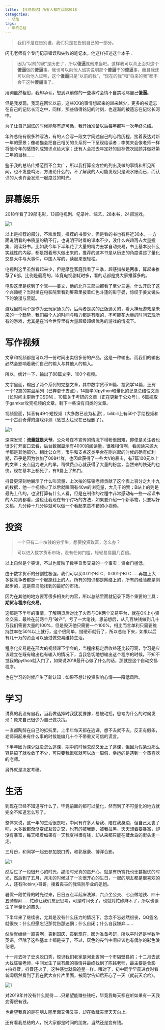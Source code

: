 ```yaml
---
title: 【年终总结】所有人都在回顾2018
categories:
 - 总结
tags:
 - 年终总结
---
```


> 我们不是在告别谁，我们只是在告别自己的一部分。

闪电老师有个专门记录错误和失败的笔记本，他这样描述这个本子：

> 因为“以前的我”是历史了，所以**傻逼**就他来当吧。这样我可以真正面对这个**傻逼**做的**傻逼**事。我也可以向他人诚实说明那个**傻逼**干的**傻逼**事，而且我还可以向他人证明，这个**傻逼**只是“以前的我”，“现在的我”和“将来的我”都不会干这种**傻逼**事了。

用词虽然粗俗，我却承认，想到以前做的一些事时会情不自禁地骂自己**傻逼**。

但是我发现，我现在回忆以前，这些XX的事情想起来的越来越少，更多的被遗忘在自己的记忆长河之中，同样，那些值得铭记的时刻，也逐渐的被遗忘在记忆长河中。

为了让自己回忆的时候能够有迹可循，我开始准备以后每年都写一次年终总结。

年终总结有很多种写法，有的人会写一段文字简述自己的心路历程，接着表达对新一年的愿景；像老猫会把自己相关的关系捋一下呈现给读者；李笑来会像老师一样将他今年的感悟列成知识点给大家；还有人会把去年定好的目标做次回顾并做好第二年的目标......

鉴于我的总结传播范围不会太广，所以我打算全方位的列出我做的事情和所见所闻，也不发些鸡汤、方法论什么的，不了解我的人可能发现只是流水账而已，而认识的人也许会发现一起度过的时光。


# 屏幕娱乐

2018年看了39部电影，13部电视剧、纪录片、综艺，28本书，24部游戏。

![1](https://raw.githubusercontent.com/xuelixunhua/xuelixunhua.github.io/main/assets\images\articles\summary\2018\1.PNG)

以上是推荐的部分，不难发现，推荐的书很少，但是看的书也有将近30本，一方面说明看的书质量的确不行，也说明平时看的课本不少，没什么兴趣再去大量搜集、阅读好书。比如我今年下半年花了大量的精力去学自动交易，书上基本没什么实践性的内容，都是跟着邢大做出来的，推荐的这本书是从历史的角度讲述了量化交易大牛与大事件，中国人写的，读起来很轻松。

电视剧这里虽然看起来少，但是摩登家庭我看了三季，超感猎杀是两季，算起来推荐了6部，比例是最高的，毕竟电视剧耗时多，看的话都是挑大家推荐多的。

电影这里是挖到了个宝——姜文，他的北洋三部曲都看了至少三遍，什么开启了这个兴趣呢？当时坐在电影院里看到屏幕里披着红色斗篷的彭于晏，惊叹于姜文镜头下的浪漫与荒诞。

游戏里前两个是作为云玩家通关的，后两者是买的正版通关的，看大神玩游戏是未来的一个趋势，我们每个人的时间与精力都是有限的，不可能花大量的时间去玩所有的游戏，尤其是在当今世界里有大量超级超级优秀的游戏的情况下。

# 写作视频

文章和视频都是可以将一份时间出卖很多份的产品，这是一种输出，而我们的输出必然会影响着我们自己的输入与其他人的输入。

所以，统计一下，输出了88篇文字、100个视频。

文字里面，输出了两个系列的完整文章，其中数字货币19篇、投资学14篇，还有一个12篇的实盘系列（已弃更于支点），14篇学习python和量化的记录总结性文章（长时间未更新于CSDN），10篇关于考研的文章（正在更新于公众号），6篇摘取于gamker攻壳视频的文章，剩下一些没有归类的文章。

视频里面，抖音有49个短视频（大多数已设为私密），bilibili上有50个手绘视频和一个古剑奇谭的游戏评测（感觉太烂现在已经删了）。

![1](https://raw.githubusercontent.com/xuelixunhua/xuelixunhua.github.io/main/assets\images\articles\summary\2018\2.PNG)

深深发现：**流量就是大爷**。公众号在不宣传的情况下增粉很困难，即便是关注者也很少打开窗口去看，后台数据显示有4000的阅读量，很难相信啊，看阅读来源大半都是其他部分。相比公众号，币乎和支点这类平台在刚兴起的时候的确有红利期，币乎是因为参加了008社群，也因此获得了一些大V的暴击，有7篇100元以上的文章；支点因为进入的早，稍微费点心就获得了大量的粉丝，当然来的快死的也快，现在基本上都死了，有9篇上了热门。


抖音更深刻地展示了什么叫流量，上次拍的陈铭老师贡献了这个表上百分之九十九的数据，他一个视频火了以后就瞬间有40w的浏览量，大几千的赞；B站上的则是最先上传的，也没打算有什么人看，但是在制作的过程中非常感动有一些一起读书的人每周都看，这也让我现在有个讨巧的方法，如果要介绍一个新事物，只要写好文稿，几分钟十几分钟就可以做一个看起来蛮不错的小视频。


# 投资

> 一个只有二十块钱的穷学生，想要投资致富，怎么办？
>
> 可以进入数字货币市场，没有任何门槛，轻轻易易翻几百倍。

以上自然是个笑话，不过也反映了数字货币交易的一个事实：资金门槛低。

由于数字货币的分割性极强，我们可以买0.01个BTC、0.001个BTC......再加上大多数竞争者都是一个起跑线上的人，所有的知识都是网络上的，所有的经验都是刚起步的，这是菜鸟能找到的最好的市场。

因为在其他的地方要写很多相关的内容，所以总结里面就记录下两个重要的工具：**期货与程序化交易。**

这都是下半年的事情，了解期货后对比了火币与OK两个交易平台，就在OK上小资金交易，最终在前两个月“破产”，亏了一大笔钱，思前想后，从几百块钱做到几十万我们需要大量的100%，但是毁灭他只需要一个100%，相比而言单利只需要维持胜率在50%以上就行，这个很简单，抛硬币就行了，所以总结下来，如果以后有几十万的资金可以通过做交易维持生活。

程序化交易是在邢大的视频课下学会的，当程序稳定后收益还比较可观，学习是应该建立在既有输出也有输入的情况下，当我急切地想输出这个程序的时候，不知不觉我的python就入门了，如果说2018最开心做了什么的话，那就是这个自动交易程序。

也在学习的时候产生了新认知：如果不想让投资影响心情——降低风险。


# 学习

讲真的我没有自我，当我做选择时我犹犹豫豫，易被动摇，思考为什么的时候发现：原来自己很少为自己做决策。

一直都陶醉在自己的抵抗里，上半年每天都在逃课，想不去就不去，反正有假条，老师问起来有什么事的时候能编几十个不带重又可信的谎言。

下半年因为课少就没怎么逃课，期中的时候忽然又爱上了逃课，但因为假条没那么容易搞了就收敛了不少，可只要我嚣张就可以放一周假，幸运的是遇到一个蛮喜欢的老师。

另外就是决定考研。


# 生活

到现在已经不知道写什么了，毕竟前面的都可以量化，然而到了不可量化的地方就完全不知道怎么写了。

整体来说，这一年的生活很丧吧，中间有许多人帮我、陪在我身边，但自己太丧了吧，大多数都渐渐变成互赞之交，也有的被我删、被我拉黑，天天想着要暴富，却没有暴富，每天唱着如果有一天我变得很有钱，却从来都只能在藏龙岛的街头走一走。

三月份，和同学一起去参加脱口秀，和郭展豪、博洋合影。

![1](https://raw.githubusercontent.com/xuelixunhua/xuelixunhua.github.io/main/assets\images\articles\summary\2018\4.jpg)

然后过了一段很开心的时光，那段时光真的蛮开心，就是有所寄托也无甚担忧的时光，然后到了五月，月末的时候过了一次很开心的生日，一起的朋友都是很喜欢的人，还有Robin小哥哥，接着丧丧的我告别毕业的姐姐。


暑假一段忙碌的时光过来，日日五点半起床洗漱、六点坐公交、七点做地铁、四十五骑摩拜......忙碌让我们忘记思考，可是时间长了，也就对忙碌麻木了，所以也诞生了学量化的苗头。

下半年来了继续丧，尤其是没有什么压力的情况下，念念不忘必然很丧，QQ签名就很丧：什么但愿忘记那忧伤那迷惘；什么自闭；什么自我嫌弃......

然后就继续一直丧啊，丧到国庆，丧到现在，因为准备考研，所以平时还是学数学英语，但除了这些基本上都是丧了，不过，灰色的丧气中间应该也有偶尔的彩色浪花吧。

十一月去听了史炎脱口秀，惊讶我们老家是河北省同一个市隔壁县的；十二月去武大找陈铭老师，中间发生了些有趣的事情并最终找到了陈铭老师，最主要是合影+拍抖音，抖音还火了，这种感觉就像追星一样。哦对了，初中同学早晨进食时看新闻居然看到了我在武大宣传片里面，被同学告知后开心了一天（就前天哈哈）。

![1](https://raw.githubusercontent.com/xuelixunhua/xuelixunhua.github.io/main/assets\images\articles\summary\2018\3.jpg)

对2019年并没有什么期待......只希望能赚些钱吧，毕竟我每天都在听如果有一天我变得很有钱。

也希望我真的是在朋友圈里面又佛又丧，却在收藏夹里天天向上。

还有看我总结的人，祝大家都是时间的朋友，当然还是变有钱。